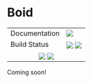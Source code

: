 # Boid

[------------------------------------ BADGES: BEGIN ------------------------------------]: #

<table>
  <tr>
    <td>Documentation</td>
    <td>
      <a href="https://velexi-research.github.io/Boid.jl/dev/"><img style="vertical-align: bottom;" src="https://img.shields.io/badge/docs-dev-blue.svg"/></a>
      <!--<a href="https://velexi-research.github.io/Boid.jl/stable/"><img style="vertical-align: bottom;" src="https://img.shields.io/badge/docs-stable-blue.svg"/></a>
      -->
    </td>
  </tr>

  <tr>
    <td>Build Status</td>
    <td>
      <a href="https://github.com/velexi-research/Boid.jl/actions/workflows/CI.yml"><img style="vertical-align: bottom;" src="https://github.com/velexi-research/Boid.jl/actions/workflows/CI.yml/badge.svg"/></a>
      <a href="https://codecov.io/gh/velexi-research/Boid.jl"><img style="vertical-align: bottom;" src="https://codecov.io/gh/velexi-research/Boid.jl/branch/main/graph/badge.svg?token=AWMDQ35NGU"/></a>
    </td>
  </tr>

  <!-- Miscellaneous Badges -->
  <tr>
    <td colspan=2 align="center">
      <a href="https://github.com/velexi-research/Boid.jl/issues"><img style="vertical-align: bottom;" src="https://img.shields.io/badge/contributions-welcome-brightgreen.svg?style=flat"/></a>
      <a href="https://github.com/invenia/BlueStyle"><img style="vertical-align: bottom;" src="https://img.shields.io/badge/code%20style-blue-4495d1.svg"/></a>
      <!--
      <a href="http://hits.dwyl.com/velexi/Boid.jl"><img style="vertical-align: bottom;" src="https://hits.dwyl.com/velexi/Boid.jl.svg?style=flat-square&show=unique"/></a>
      -->
    </td>
  </tr>
</table>

[------------------------------------- BADGES: END -------------------------------------]: #

Coming soon!
